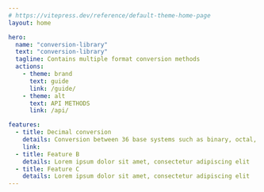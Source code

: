 ```yaml
---
# https://vitepress.dev/reference/default-theme-home-page
layout: home

hero:
  name: "conversion-library"
  text: "conversion-library"
  tagline: Contains multiple format conversion methods
  actions:
    - theme: brand
      text: guide
      link: /guide/
    - theme: alt
      text: API METHODS
      link: /api/

features:
  - title: Decimal conversion
    details: Conversion between 36 base systems such as binary, octal, decimal, etc
    link: 
  - title: Feature B
    details: Lorem ipsum dolor sit amet, consectetur adipiscing elit
  - title: Feature C
    details: Lorem ipsum dolor sit amet, consectetur adipiscing elit
---
```


